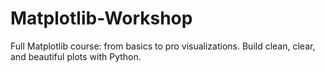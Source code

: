 # Matplotlib-Workshop
Full Matplotlib course: from basics to pro visualizations. Build clean, clear, and beautiful plots with Python.
